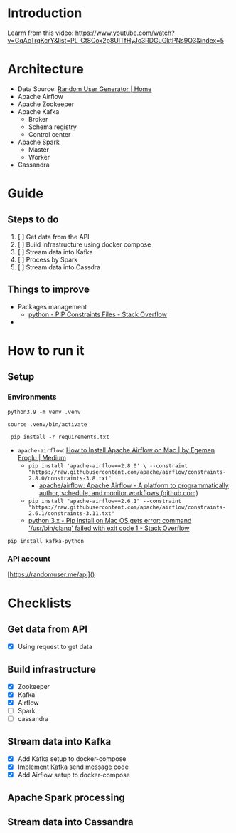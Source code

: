 # Introduction

Learm from this video:
https://www.youtube.com/watch?v=GqAcTrqKcrY&list=PL_Ct8Cox2p8UlTfHyJc3RDGuGktPNs9Q3&index=5

# Architecture

* Data Source: [Random User Generator | Home](https://randomuser.me/)
* Apache Airflow
* Apache Zookeeper
* Apache Kafka
  * Broker
  * Schema registry
  * Control center
* Apache Spark
  * Master
  * Worker
* Cassandra

# Guide

## Steps to do

1. [ ] Get data from the API
2. [ ] Build infrastructure using docker compose
3. [ ] Stream data into Kafka
4. [ ] Process by Spark
5. [ ] Stream data into Cassdra

## Things to improve

* Packages management
  * [python - PIP Constraints Files - Stack Overflow](https://stackoverflow.com/questions/34645821/pip-constraints-files)
* 

# How to run it

## Setup

### Environments

`python3.9 -m venv .venv `

`source .venv/bin/activate `

` pip install -r requirements.txt`

* `apache-airflow`: [How to Install Apache Airflow on Mac | by Egemen Eroglu | Medium](https://erogluegemen.medium.com/how-to-install-apache-airflow-on-mac-df9bd5cf1ff8)
  * `pip install 'apache-airflow==2.8.0' \ --constraint "https://raw.githubusercontent.com/apache/airflow/constraints-2.8.0/constraints-3.8.txt"`
    * [apache/airflow: Apache Airflow - A platform to programmatically author, schedule, and monitor workflows (github.com)](https://github.com/apache/airflow)
  * `pip install "apache-airflow==2.6.1" --constraint "https://raw.githubusercontent.com/apache/airflow/constraints-2.6.1/constraints-3.11.txt"`
  * [python 3.x - Pip install on Mac OS gets error: command &#39;/usr/bin/clang&#39; failed with exit code 1 - Stack Overflow](https://stackoverflow.com/questions/64881510/pip-install-on-mac-os-gets-error-command-usr-bin-clang-failed-with-exit-code)

`pip install kafka-python`

### API account

[https://randomuser.me/api]()

# Checklists

## Get data from API

* [X] Using request to get data

## Build infrastructure

* [X] Zookeeper
* [X] Kafka
* [X] Airflow
* [ ] Spark
* [ ] cassandra

## Stream data into Kafka

* [X] Add Kafka setup to docker-compose
* [X] Implement Kafka send message code
* [X] Add Airflow setup to docker-compose

## Apache Spark processing


## Stream data into Cassandra
